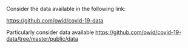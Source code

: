 Consider the data available in the following link:

https://github.com/owid/covid-19-data

Particularly consider data available https://github.com/owid/covid-19-data/tree/master/public/data


